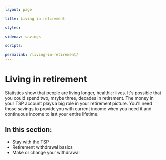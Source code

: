 ```yaml
---
layout: page

title: Living in retirement

styles:

sidenav: savings

scripts:

permalink: /living-in-retirement/
---
```


# Living in retirement

Statistics show that people are living longer, healthier lives. It's possible that you could spend two, maybe three, decades in retirement. The money in your TSP account plays a big role in your retirement picture. You'll need those savings to provide you with current income when you need it and continuous income to last your entire lifetime. 

## In this section:

+ Stay with the TSP
+ Retirement withdrawal basics
+ Make or change your withdrawal

<!-- CONTENT END -->
